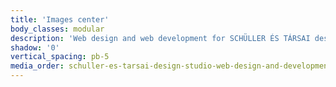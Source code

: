 ```yaml
---
title: 'Images center'
body_classes: modular
description: 'Web design and web development for SCHÜLLER ÉS TÁRSAI design studio home page on desktop'
shadow: '0'
vertical_spacing: pb-5
media_order: schuller-es-tarsai-design-studio-web-design-and-development-desktop-1.jpg
---
```


